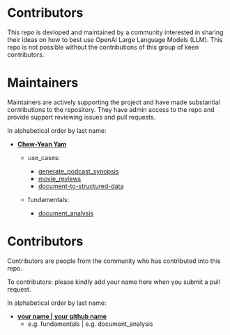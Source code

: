# Contributors  

This repo is devloped and maintained by a community interested in sharing their ideas on how to best use OpenAI Large Language Models (LLM). This repo is not possible without the contributions of this group of keen contributors. 

# Maintainers
Maintainers are actively supporting the project and have made substantial contributions to the repository.
They have admin access to the repo and provide support reviewing issues and pull requests.

In alphabetical order by last name:
- **[Chew-Yean Yam](https://github.com/ryubidragonfire)**
   - use_cases:
      - [generate_podcast_synopsis](./use_cases/generate_podcast_synopsis/)
      - [movie_reviews](./use_cases/movie_reviews/)
      - [document-to-structured-data](./use_cases/document_to_structured_data/)


   - fundamentals:
      - [document_analysis](./fundamentals/document_analysis/)


# Contributors
Contributors are people from the community who has contributed into this repo.

To contributors: please kindly add your name here when you submit a pull request.

In alphabetical order by last name:
- **[your name | your github name](https://github.com/your_github_name)**
   - e.g. fundamentals | e.g. document_analysis